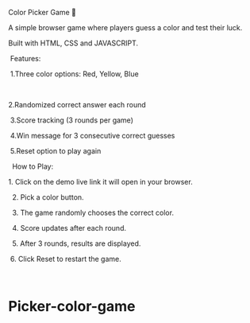 Color Picker Game 🎨
‎

‎A simple browser game where players guess a color and test their luck.


Built with HTML, CSS and JAVASCRIPT.

‎
‎Features:


‎
‎1.Three color options: Red, Yellow, Blue

‎

2.‎Randomized correct answer each round


‎
3.‎Score tracking (3 rounds per game)


‎
4.‎Win message for 3 consecutive correct guesses


‎
5.‎Reset option to play again

‎
‎
‎How to Play:
‎


‎1. Click on the demo live link it will open in your browser.

‎
‎
‎2. Pick a color button.

‎
‎
‎3. The game randomly chooses the correct color.

‎
‎
‎4. Score updates after each round.

‎
‎
‎5. After 3 rounds, results are displayed.
‎

‎
‎6. Click Reset to restart the game.
‎

‎

# Picker-color-game
